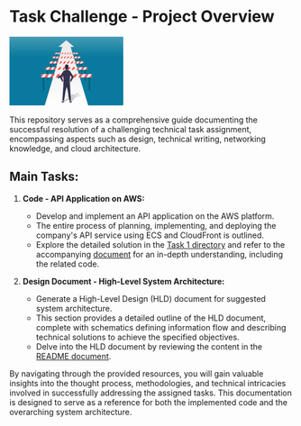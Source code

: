 # Task Challenge - Project Overview

<img src="./task_image.png"  width="40%" height="40%">

This repository serves as a comprehensive guide documenting the successful resolution of a challenging technical task assignment, encompassing aspects such as design, technical writing, networking knowledge, and cloud architecture.

## Main Tasks:

1. **Code - API Application on AWS:**
   - Develop and implement an API application on the AWS platform.
   - The entire process of planning, implementing, and deploying the company's API service using ECS and CloudFront is outlined.
   - Explore the detailed solution in the [Task 1 directory](./Task1/) and refer to the accompanying [document](./Task1/README.md) for an in-depth understanding, including the related code.

2. **Design Document - High-Level System Architecture:**
   - Generate a High-Level Design (HLD) document for suggested system architecture.
   - This section provides a detailed outline of the HLD document, complete with schematics defining information flow and describing technical solutions to achieve the specified objectives.
   - Delve into the HLD document by reviewing the content in the [README document](./Task2/README.md).

By navigating through the provided resources, you will gain valuable insights into the thought process, methodologies, and technical intricacies involved in successfully addressing the assigned tasks. 
This documentation is designed to serve as a reference for both the implemented code and the overarching system architecture.
